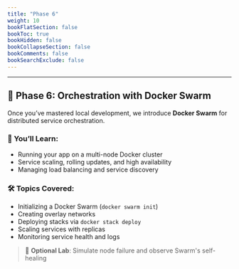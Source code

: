 ```yaml
---
title: "Phase 6"
weight: 10
bookFlatSection: false
bookToc: true
bookHidden: false
bookCollapseSection: false
bookComments: false
bookSearchExclude: false
---
```

---

## 🚢 Phase 6: Orchestration with Docker Swarm

Once you’ve mastered local development, we introduce **Docker Swarm** for distributed service orchestration.

### 🎯 You’ll Learn:
- Running your app on a multi-node Docker cluster
- Service scaling, rolling updates, and high availability
- Managing load balancing and service discovery

### 🛠 Topics Covered:
- Initializing a Docker Swarm (`docker swarm init`)
- Creating overlay networks
- Deploying stacks via `docker stack deploy`
- Scaling services with replicas
- Monitoring service health and logs

> 🔁 **Optional Lab**: Simulate node failure and observe Swarm's self-healing

